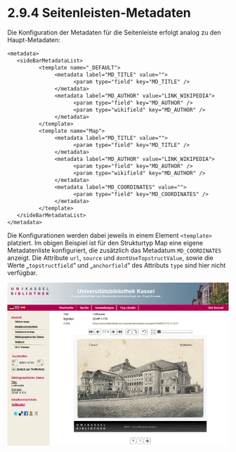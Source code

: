 # 2.9.4 Seitenleisten-Metadaten

Die Konfiguration der Metadaten für die Seitenleiste erfolgt analog zu den Haupt-Metadaten:

```markup
<metadata>
   <sideBarMetadataList>
          <template name="_DEFAULT">
               <metadata label="MD_TITLE" value="">
                     <param type="field" key="MD_TITLE" />
               </metadata>
               <metadata label="MD_AUTHOR" value="LINK_WIKIPEDIA">
                     <param type="field" key="MD_AUTHOR" />
                     <param type="wikifield" key="MD_AUTHOR" />
               </metadata>
          </template>
          <template name="Map">
               <metadata label="MD_TITLE" value="">
                     <param type="field" key="MD_TITLE" />
               </metadata>
               <metadata label="MD_AUTHOR" value="LINK_WIKIPEDIA">
                     <param type="field" key="MD_AUTHOR" />
                     <param type="wikifield" key="MD_AUTHOR" />
               </metadata>
               <metadata label="MD_COORDINATES" value="">
                     <param type="field" key="MD_COORDINATES" />
               </metadata>
          </template>
   </sideBarMetadataList>
</metadata>
```

Die Konfigurationen werden dabei jeweils in einem Element `<template>` platziert. Im obigen Beispiel ist für den Strukturtyp Map eine eigene Metadatenliste konfiguriert, die zusätzlich das Metadatum `MD_COORDINATES` anzeigt. Die Attribute `url`, `source` und `dontUseTopstructValue`, sowie die Werte „`topstructfield`“ und „`anchorfield`“ des Attributs `type` sind hier nicht verfügbar.

![](../../.gitbook/assets/seitenleiste.png)

